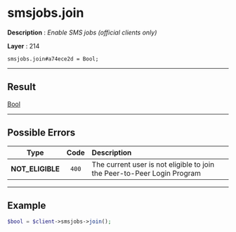# smsjobs.join

**Description** : *Enable SMS jobs \(official clients only\)*

**Layer** : 214

```tl
smsjobs.join#a74ece2d = Bool;
```

---

## Result

[Bool](type/Bool)

---

## Possible Errors

| Type | Code | Description |
| :---: | :---: | :--- |
| **NOT_ELIGIBLE** | `400` | The current user is not eligible to join the Peer-to-Peer Login Program |

---

## Example

```php
$bool = $client->smsjobs->join();
```